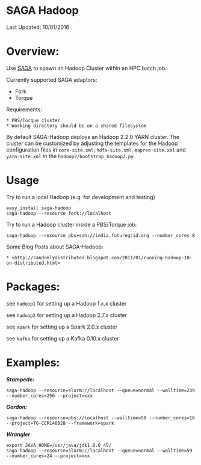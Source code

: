 # SAGA Hadoop

Last Updated: 10/01/2016

# Overview:

Use [SAGA](http://saga-project.github.io/saga-python/) to spawn an Hadoop Cluster within an HPC batch job.

Currently supported SAGA adaptors:

- Fork
- Torque

Requirements:

	* PBS/Torque cluster
	* Working directory should be on a shared filesystem

By default SAGA-Hadoop deploys an Hadoop 2.2.0 YARN cluster. The cluster can be customized by adjusting the templates for the Hadoop configuration files in `core-site.xml`, `hdfs-site.xml`, `mapred-site.xml` and `yarn-site.xml` in the `hadoop2/bootstrap_hadoop2.py`.

# Usage


Try to run a local Hadoop (e.g. for development and testing)

    easy_install saga-hadoop
    saga-hadoop --resource fork://localhost
    
    
Try to run a Hadoop cluster inside a PBS/Torque job:

    saga-hadoop --resource pbs+ssh://india.futuregrid.org --number_cores 8

Some Blog Posts about SAGA-Hadoop:

    * <http://randomlydistributed.blogspot.com/2011/01/running-hadoop-10-on-distributed.html>


# Packages:

see `hadoop1` for setting up a Hadoop 1.x.x cluster

see `hadoop2` for setting up a Hadoop 2.7.x cluster
 
see `spark` for setting up a Spark 2.0.x cluster

see `kafka` for setting up a Kafka 0.10.x cluster


# Examples:


***Stampede:***

    saga-hadoop --resource=slurm://localhost --queue=normal --walltime=239 --number_cores=256 --project=xxx


***Gordon:***

    saga-hadoop --resource=pbs://localhost --walltime=59 --number_cores=16 --project=TG-CCR140028 --framework=spark
    

***Wrangler***

    export JAVA_HOME=/usr/java/jdk1.8.0_45/
    saga-hadoop --resource=slurm://localhost --queue=normal --walltime=59 --number_cores=24 --project=xxx


